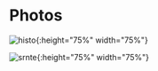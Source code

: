 # Photos

![histo](https://raw.githubusercontent.com/FloeFoxon/FloeFoxon.github.io/main/Histocrypt_2024){:height="75%" width="75%"}

![srnte](https://raw.githubusercontent.com/FloeFoxon/FloeFoxon.github.io/main/SRNTE_2025){:height="75%" width="75%"}
